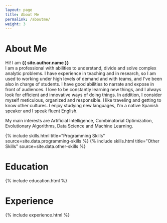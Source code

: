```yaml
---
layout: page
title: About Me
permalink: /aboutme/
weight: 3
---
```


# **About Me**

Hi! I am **{{ site.author.name }}**<br>
I am a professional with abilities to understand, divide and solve complex analytic problems. I have experience in teaching and in research, so I am used to working under high levels of demand and with teams, and I've been also in charge of students. I have good abilities to narrate and expose in front of audiences. I love to be constantly learning new things, and I always look for efficient and innovative ways of doing things. In addition, I consider myself meticulous, organized and responsible. I like traveling and getting to know other cultures. I enjoy studying new languages, I'm a native Spanish speaker and I speak fluent English.

My main interests are Artificial Intelligence, Combinatorial Optimization, Evolutionary Algorithms, Data Science and Machine Learning.

<div class="row">
{% include skills.html title="Programming Skills" source=site.data.programming-skills %}
{% include skills.html title="Other Skills" source=site.data.other-skills %}
</div>

# **Education**
<div class="row">
{% include education.html %}
</div>

# **Experience**
<div class="row">
{% include experience.html %}
</div>
